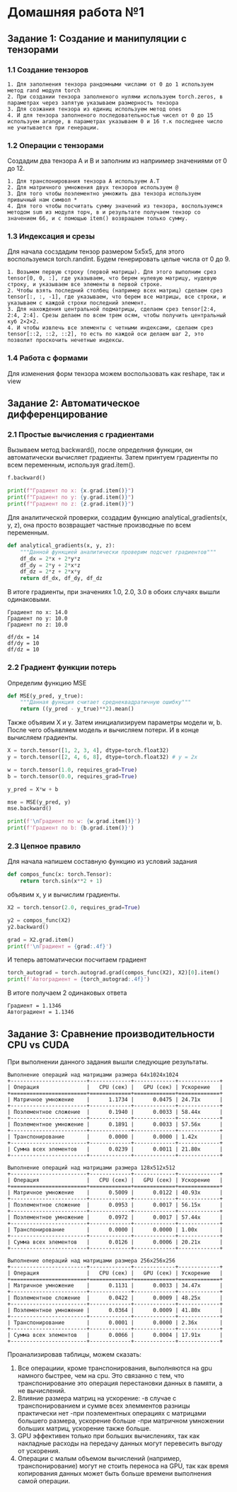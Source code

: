 # Домашняя работа №1
## Задание 1: Создание и манипуляции с тензорами
### 1.1 Создание тензоров
```
1. Для заполнения тензора рандомными числами от 0 до 1 используем метод rand модуля torch 
2. При создании тензора заполненого нулями используем torch.zeros, в параметрах через запятую указываем размерность тензора 
3. Для созжания тензора из единиц используем метод ones      
4. И для тензора заполненого последовательностью чисел от 0 до 15 используем arange, в параметрах указываем 0 и 16 т.к последнее число не учитывается при генерации.
```
### 1.2 Операции с тензорами
Создадим два тензора А и В и заполним из наприимер значениями от 0 до 12.
```
1. Для транспонирования тензора А используем А.Т
2. Для матричного умножения двух тензоров используем @
3. Для того чтобы поэлементно умножить два тензора используем привычный нам символ *
4. Для того чтобы посчитать сумму значений из тензора, воспользуемся методом sum из модуля торч, в и результате получаем тензор со значением 66, и с помощью item() возвращаем только сумму.
```
### 1.3 Индексация и срезы
Для начала сосздадим тензор размером 5х5х5, для этого воспользуемся torch.randint. Будем генерировать целые числа от 0 до 9. 
```
1. Возьмем первую строку (первой матрицы). Для этого выполним срез tensor[0, 0, :], где указываем, что берем нулевую матрицу, нудевую строку, и указываем все элементы в первой строке.
2. Чтобы взять последний столбец (например всех матриц) сделаем срез tensor[:, :, -1], где указываем, что берем все матрицы, все строки, и указываем с каждой строки последний элемент.
3. Для нахождения центральной подматрицы, сделаем срез tensor[2:4, 2:4, 2:4]. Срезы делаем по всем трем осям, чтобы получить центральный куб 2×2×2.
4. И чтобы извлечь все элементы с четными индексами, сделаем срез tensor[::2, ::2, ::2], то есть по каждой оси делаем шаг 2, это позволит проскочить нечетные индексы.
```
### 1.4 Работа с формами
Для изменения форм тензора можем воспользовать как reshape, так и view
## Задание 2: Автоматическое дифференцирование
### 2.1 Простые вычисления с градиентами
Вызываем метод backward(), после определния функции, он автоматически вычисляет градиенты. Затем принтуем градиенты по всем переменным, используя grad.item().
```python
f.backward()

print(f"Градиент по x: {x.grad.item()}")
print(f"Градиент по y: {y.grad.item()}")
print(f"Градиент по z: {z.grad.item()}")
```
Для аналитической проверки, создадим функцию analytical_gradients(x, y, z), она просто возвращает частные производные по всем переменным. 
```python
def analytical_gradients(x, y, z):
    """Данной функцией аналитически проверим подсчет градиентов"""
    df_dx = 2*x + 2*y*z
    df_dy = 2*y + 2*x*z
    df_dz = 2*z + 2*x*y
    return df_dx, df_dy, df_dz
```
В итоге градиенты, при значениях 1.0, 2.0, 3.0 в обоих случаях вышли одинаковыми.
```
Градиент по x: 14.0
Градиент по y: 10.0
Градиент по z: 10.0

df/dx = 14
df/dy = 10
df/dz = 10
```
### 2.2 Градиент функции потерь
Определим функцию MSE
```python
def MSE(y_pred, y_true):
    """Данная функция считает среднеквадратичную ошибку"""
    return ((y_pred - y_true)**2).mean()
```
Также объявим X и y. Затем инициализируем параметры модели w, b. После чего объявляем модель и вычисляем потери. И в конце вычисляем градиенты.
```python
X = torch.tensor([1, 2, 3, 4], dtype=torch.float32)
y = torch.tensor([2, 4, 6, 8], dtype=torch.float32) # y = 2x

w = torch.tensor(1.0, requires_grad=True)
b = torch.tensor(0.0, requires_grad=True)

y_pred = X*w + b

mse = MSE(y_pred, y)
mse.backward()

print(f'\nГрадиент по w: {w.grad.item()}')
print(f'Градиент по b: {b.grad.item()}')
```
### 2.3 Цепное правило
Для начала напишем составную функцию из условий задания
```python
def compos_func(x: torch.Tensor):
    return torch.sin(x**2 + 1)
```
объявим х, у и вычислим градиенты.
```python
X2 = torch.tensor(2.0, requires_grad=True)

y2 = compos_func(X2)
y2.backward()

grad = X2.grad.item()
print(f'\nГрадиент = {grad:.4f}')
```
И теперь автоматически посчитаем градиент
```python
torch_autograd = torch.autograd.grad(compos_func(X2), X2)[0].item()
print(f'Автоградиент = {torch_autograd:.4f}')
```
В итоге получаем 2 одинаковых ответа
```
Градиент = 1.1346
Автоградиент = 1.1346
```
## Задание 3: Сравнение производительности CPU vs CUDA
При выполнении данного задания вышли следующие результаты.

```
Выполнение операций над матрицами размера 64x1024x1024
+------------------------+-------------+-------------+-------------+
| Операция               |   CPU (сек) |   GPU (сек) | Ускорение   |
+========================+=============+=============+=============+
| Матричное умножение    |      1.1734 |      0.0475 | 24.71x      |
+------------------------+-------------+-------------+-------------+
| Поэлементное сложение  |      0.1940 |      0.0033 | 58.44x      |
+------------------------+-------------+-------------+-------------+
| Поэлементное умножение |      0.1891 |      0.0033 | 57.56x      |
+------------------------+-------------+-------------+-------------+
| Транспонирование       |      0.0000 |      0.0000 | 1.42x       |
+------------------------+-------------+-------------+-------------+
| Сумма всех элементов   |      0.0239 |      0.0011 | 21.80x      |
+------------------------+-------------+-------------+-------------+
```
```
Выполнение операций над матрицами размера 128x512x512
+------------------------+-------------+-------------+-------------+
| Операция               |   CPU (сек) |   GPU (сек) | Ускорение   |
+========================+=============+=============+=============+
| Матричное умножение    |      0.5009 |      0.0122 | 40.93x      |
+------------------------+-------------+-------------+-------------+
| Поэлементное сложение  |      0.0953 |      0.0017 | 56.15x      |
+------------------------+-------------+-------------+-------------+
| Поэлементное умножение |      0.0972 |      0.0017 | 57.44x      |
+------------------------+-------------+-------------+-------------+
| Транспонирование       |      0.0000 |      0.0000 | 1.00x       |
+------------------------+-------------+-------------+-------------+
| Сумма всех элементов   |      0.0126 |      0.0006 | 20.21x      |
+------------------------+-------------+-------------+-------------+
```
```
Выполнение операций над матрицами размера 256x256x256
+------------------------+-------------+-------------+-------------+
| Операция               |   CPU (сек) |   GPU (сек) | Ускорение   |
+========================+=============+=============+=============+
| Матричное умножение    |      0.1131 |      0.0033 | 34.47x      |
+------------------------+-------------+-------------+-------------+
| Поэлементное сложение  |      0.0422 |      0.0009 | 48.25x      |
+------------------------+-------------+-------------+-------------+
| Поэлементное умножение |      0.0364 |      0.0009 | 41.80x      |
+------------------------+-------------+-------------+-------------+
| Транспонирование       |      0.0001 |      0.0000 | 2.36x       |
+------------------------+-------------+-------------+-------------+
| Сумма всех элементов   |      0.0066 |      0.0004 | 17.91x      |
+------------------------+-------------+-------------+-------------+
```
Проанализировав таблицы, можем сказать:
1. Все операциии, кроме транспонирования, выполняются на gpu намного быстрее, чем на cpu. Это связанно с тем, что транспонирование это операция перестановки данных в памяти, а не вычислений.
2. Влияние размера матриц на ускорение: 
    -в случае с транспонированием и сумме всех элемментов разницы практически нет
    -при поэлементных операциях с матрицами большего размера, ускорение больше
    -при матричном умножении больших матриц, ускорение также больше.
4. GPU эффективен только при больших вычислениях, так как накладные расходы на передачу данных могут перевесить выгоду от ускорения.
5. Операции с малым объемом вычислений (например, транспонирование) могут не стоить переноса на GPU, так как время копирования данных может быть больше времени выполнения самой операции.









